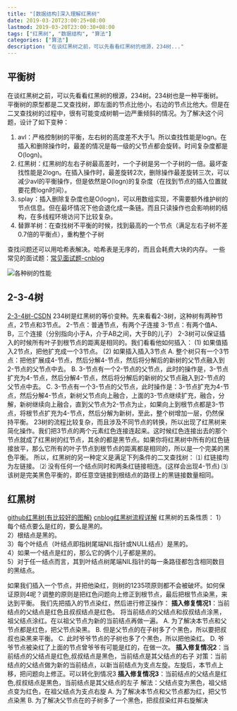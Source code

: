 ```yaml
---
title: "[数据结构]深入理解红黑树"
date: 2019-03-20T23:00:25+08:00
lastmod: 2019-03-20T23:00:30+08:00
tags: ["红黑树", "数据结构", "算法"]
categories: ["算法"]
description: "在谈红黑树之前，可以先看看红黑树的根源，234树..."
---
```




## 平衡树

在谈红黑树之前，可以先看看红黑树的根源，234树。234树也是一种平衡树。
平衡树的原型都是二叉查找树，即左面的节点比他小，右边的节点比他大。但是在二叉查找树的过程中，很有可能变成树朝一边严重倾斜的情况。为了解决这个问题，设计了如下变种：
1. avl：严格控制树的平衡，左右树的高度差不大于1。所以查找性能是logn。在插入和删除操作时，最差的情况是每一级的父节点都会旋转。时间复杂度都是O(logn)。
2. 红黑树：红黑树的左右子树最高差时，一个子树是另一个子树的一倍。最坏查找性能是2logn。在插入操作时，最差旋转2次，删除操作最差旋转三次，可以减少avl的平衡操作，但是依然是O(logn)的复杂度（在找到节点的插入位置就要花费logn时间）。
3. splay：插入删除复杂度也是O(logn)，可以用数组实现，不需要额外维护树的节点信息。但在最坏情况下他会退化成一条链。而且只读操作也会影响树的结构，在多线程环境访问下比较复杂。
4. 替罪羊树：在查找树不平衡的时候，找到最高的一个节点（满足左右子树不差0.7倍的平衡点），重构整个子树

查找问题还可以用哈希表解决。哈希表是无序的，而且会耗费大块的内存。
一些常见的面试题：<a href="https://www.cnblogs.com/bethunebtj/articles/4853480.html">常见面试题-cnblog</a>

<img src="https://pic4.zhimg.com/80/v2-3b0dd24fe1bc5e5940cc405233ce1e0e_hd.jpg">各种树的性能</img>


## 2-3-4树

<a href="https://blog.csdn.net/chen_zhang_yu/article/details/52415077">2-3-4树-CSDN</a>
234树是红黑树的等价变种。先来看看2-3树，这种树有两种节点，2节点和3节点。
2-节点：普通节点，有两个子连接
3-节点：有两个值A、B，三个连接（分别指向小于A，介于AB之间，大于B的儿子）
2-3树可以保证插入的时候所有叶子到根节点的距离是相同的。我们看看他如何插入：
(1) 如果值插入2节点，把他扩充成一个3节点。
(2) 如果插入插入3节点
A. 整个树只有一个3节点：把他扩展成4-节点，然后分解4-节点，然后将分解后的新树的父节点融入到2-节点的父节点中去。
B. 3-节点有一个2-节点的父节点，此时的操作是，3-节点扩充为4-节点，然后分解4-节点，然后将分解后的新树的父节点融入到2-节点的父节点中去。
C. 3-节点有一个3-节点的父节点，此时操作是：3-节点扩充为4-节点，然后分解4-节点，新树父节点向上融合，上面的3-节点继续扩充，融合，分解，新树继续向上融合，直到父节点为2-节点为止，如果向上到根节点都是3-节点，将根节点扩充为4-节点，然后分解为新树，至此，整个树增加一层，仍然保持平衡。
23树的流程比较复杂，而且涉及不同节点的转换，所以出现了红黑树来简化操作。我们把3节点的两个元素红色连接连起来。这时候红色连接出去的那个节点就成了红黑树的红节点，其余的都是黑节点。如果你将红黑树中所有的红色链接放平，那么它所有的叶子节点到根节点的距离都是相同的，所以是一个完美的黑色平衡。
所以，红黑树的另一种定义是满足下列条件的二叉查找树：
⑴ 红链接均为左链接。
⑵ 没有任何一个结点同时和两条红链接相连。(这样会出现4-节点)
⑶ 该树是完美黑色平衡的，即任意空链接到根结点的路径上的黑链接数量相同。

## 红黑树

<a href="https://github.com/julycoding/The-Art-Of-Programming-By-July/blob/master/ebook/zh/03.01.md">github红黑树(有比较好的图解)</a> 
<a href="https://www.cnblogs.com/skywang12345/p/3245399.html">cnblog红黑树流程详解</a>
红黑树的五条性质：
1）每个结点要么是红的，要么是黑的。  
2）根结点是黑的。  
3）每个叶结点（叶结点即指树尾端NIL指针或NULL结点）是黑的。  
4）如果一个结点是红的，那么它的俩个儿子都是黑的。  
5）对于任一结点而言，其到叶结点树尾端NIL指针的每一条路径都包含相同数目的黑结点。

如果我们插入一个节点，并把他染红，则树的1235项原则都不会被破坏。如何保证原则4呢？调整的原则是把红色问题向上修正到根节点，最后把根节点染黑，来达到平衡。
我们先把插入的节点染红，然后进行修正操作：
**插入修复情况1**：当前结点的父结点是红色且叔叔结点是红色。
将当前结点的父结点和叔叔结点涂黑，祖父结点涂红。在以祖父节点为新的当前结点再做一遍。
A. 为了解决本节点和父节点都是红色，把父节点染黑。
B. 但是父节点的在子树多了个黑色，所以要把叔叔也染黑来平衡。
C. 此时爷爷节点的子树也多了个黑色，所以把他染红。
D. 爷爷节点被染红了上面的节点曾爷爷有可能是红的，在做一次。
**插入修复情况2**：当前结点的父结点是红色,叔叔结点是黑色，当前结点是其父结点的右子
对策：当前结点的父结点做为新的当前结点，以新当前结点为支点左旋。左旋后，本节点上移，把问题向上修正。可以转化到情况3
**插入修复情况3**：当前结点的父结点是红色,叔叔结点是黑色，当前结点是其父结点的左子
解法：父结点变为黑色，祖父结点变为红色，在祖父结点为支点右旋
A. 为了解决本节点和父节点都为红，把父节点染黑
B. 为了解决父节点在的子树多了一个黑色，把叔叔染红并右旋解决
